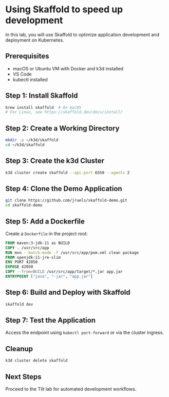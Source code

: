 # Using Skaffold to speed up development

In this lab, you will use Skaffold to optimize application development and deployment on Kubernetes.

## Prerequisites
- macOS or Ubuntu VM with Docker and k3d installed
- VS Code
- kubectl installed

## Step 1: Install Skaffold
```bash
brew install skaffold  # On macOS
# For Linux, see https://skaffold.dev/docs/install/
```

## Step 2: Create a Working Directory
```bash
mkdir -p ~/k3d/skaffold
cd ~/k3d/skaffold
```

## Step 3: Create the k3d Cluster
```bash
k3d cluster create skaffold --api-port 6550 --agents 2
```

## Step 4: Clone the Demo Application
```bash
git clone https://github.com/jruels/skaffold-demo.git
cd skaffold-demo
```

## Step 5: Add a Dockerfile
Create a `Dockerfile` in the project root:
```Dockerfile
FROM maven:3-jdk-11 as BUILD
COPY . /usr/src/app
RUN mvn --batch-mode -f /usr/src/app/pom.xml clean package
FROM openjdk:11-jre-slim
ENV PORT 42050
EXPOSE 42050
COPY --from=BUILD /usr/src/app/target/*.jar app.jar
ENTRYPOINT ["java", "-jar", "app.jar"]
```

## Step 6: Build and Deploy with Skaffold
```bash
skaffold dev
```

## Step 7: Test the Application
Access the endpoint using `kubectl port-forward` or via the cluster ingress.

## Cleanup
```bash
k3d cluster delete skaffold
```

## Next Steps
Proceed to the Tilt lab for automated development workflows.

